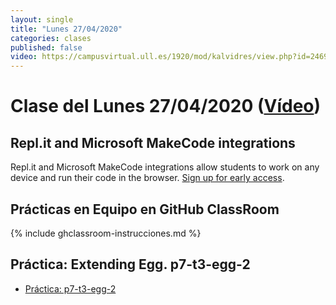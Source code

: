 ```yaml
---
layout: single
title: "Lunes 27/04/2020"
categories: clases
published: false
video: https://campusvirtual.ull.es/1920/mod/kalvidres/view.php?id=246994&forceview=1
---
```


# Clase del Lunes 27/04/2020  ([Vídeo]({{page.video}}))


## Repl.it and Microsoft MakeCode integrations 

Repl.it and Microsoft MakeCode integrations allow students to work on any device and run their code in the browser. [Sign up for early access](https://forms.gle/sabieEpfWaXTg16k6).


## Prácticas en Equipo en GitHub ClassRoom

{% include ghclassroom-instrucciones.md %}

## Práctica: Extending Egg. p7-t3-egg-2

* [Práctica: p7-t3-egg-2]({{site.baseurl}}/tema3-analisis-descendente-predictivo-recursivo/practicas/p7-t3-egg-2/)